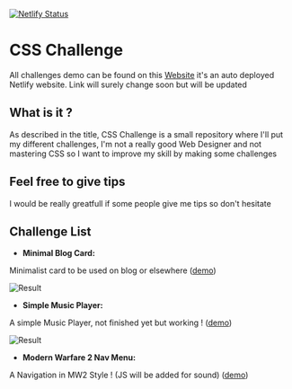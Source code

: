 [![Netlify Status](https://api.netlify.com/api/v1/badges/d1e4a597-8b33-4494-8271-af5fcfc23e9b/deploy-status)](https://app.netlify.com/sites/unique-biscochitos-0140ff/deploys)
# CSS Challenge
All challenges demo can be found on this [Website](css.sebastien-abg.fr) it's an auto deployed Netlify website. Link will surely change soon but will be updated

## What is it ?
As described in the title, CSS Challenge is a small repository where I'll put my different challenges, I'm not a really good Web Designer and not mastering CSS so I want to improve my skill by making some challenges

## Feel free to give tips
I would be really greatfull if some people give me tips so don't hesitate

## Challenge List

- **Minimal Blog Card:**

Minimalist card to be used on blog or elsewhere ([demo](http://css.sebastien-abg.fr/card/))

![Result](https://i.ibb.co/PYG8NyN/blog-card.png)

- **Simple Music Player:**

A simple Music Player, not finished yet but working ! ([demo](http://css.sebastien-abg.fr/music%20player/))

![Result](https://unique-biscochitos-0140ff.netlify.app/music%20player/Assets/musicplayer.png)

- **Modern Warfare 2 Nav Menu:**

A Navigation in MW2 Style ! (JS will be added for sound) ([demo](http://css.sebastien-abg.fr/mwmenu/))

